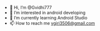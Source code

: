 - 👋 Hi, I’m @Gvidhi777
- 👀 I’m interested in android developing
- 🌱 I’m currently learning Android Studio
- 📫 How to reach me vgiri3506@gmail.com 

<!---
Gvidhi777/Gvidhi777 is a ✨ special ✨ repository because its `README.md` (this file) appears on your GitHub profile.
You can click the Preview link to take a look at your changes.
--->
